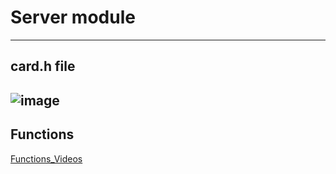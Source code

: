 # Server module
---
## card.h file
![image](https://user-images.githubusercontent.com/87614712/186486765-9ad27581-16fe-4882-9286-9745dceda0e9.png)
---
## Functions
[Functions_Videos](https://drive.google.com/drive/folders/1Un_XjjeuC-fSeXhEefMjIwJaofmplfTG?usp=sharing)
